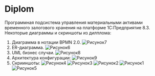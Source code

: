 # Diplom
Программная подсистема управления материальными активами временного залогового хранения на платформе 1С:Предприятие 8.3.
Некоторые диаграммы и скриншоты из дилплома:
1) Диаграмма в нотации BPMN 2.0.
   ![Рисунок7](https://github.com/egorTrrv/Diplom/assets/100155588/934ff896-a3fe-45e3-ba88-513644d85c46)
2) ER-диаграмма.
   ![Рисунок6](https://github.com/egorTrrv/Diplom/assets/100155588/8100a6ed-7591-4bc3-954a-7521f8bf16cb)
3) UML бизнес случаи.
  ![Рисунок8](https://github.com/egorTrrv/Diplom/assets/100155588/dbd7810b-ea4a-4141-b291-e8bfb52d35be)
4) Архитектура конфигурации:
   ![Рисунок9](https://github.com/egorTrrv/Diplom/assets/100155588/d9328256-94c7-49db-8343-42d516c844e0)
5) Скрииншоты:
![Рисунок4](https://github.com/egorTrrv/Diplom/assets/100155588/a3fd0030-fb1f-430e-b4f1-1a5323c3a8dd)
![Рисунок3](https://github.com/egorTrrv/Diplom/assets/100155588/233859d0-f57e-4f0d-ae56-0d6009c5fb0f)
![Рисунок2](https://github.com/egorTrrv/Diplom/assets/100155588/1892d0c1-81e4-4371-b17d-628f309b4a9b)
![Рисунок1](https://github.com/egorTrrv/Diplom/assets/100155588/8e94b259-8967-4b32-a913-3c681e9252d3)
![Рисунок5](https://github.com/egorTrrv/Diplom/assets/100155588/fcdf2284-5e8c-4488-a31c-f4dc8ff3f0ee)
